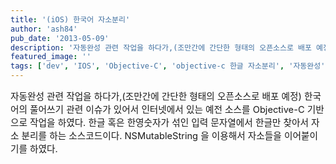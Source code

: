 ```yaml
---
title: '(iOS) 한국어 자소분리'
author: 'ash84'
pub_date: '2013-05-09'
description: '자동완성 관련 작업을 하다가,(조만간에 간단한 형태의 오픈소스로 배포 예정) 한국어의 풀어쓰기 관련 이슈가 있어서 인터넷에서 있는 예전 소스를 Objective-C 기반으로 작업을 하였다. 한글 혹은 한영숫자가 섞인 입력 문자열에서 한글만 찾아서 자소 분리를 하는 소스코드이다. NSMutableString 을 이용해서 자소들을 이어붙이기를 하였다.'
featured_image: ''
tags: ['dev', 'IOS', 'Objective-C', 'objective-c 한글 자소분리', '자동완성', '자소분리', '자음과 모음', '한글어 자음 모음']
---
```



<span style="font-size: 11pt;">자동완성 관련 작업을 하다가,(조만간에 간단한 형태의 오픈소스로 배포 예정) 한국어의 풀어쓰기 관련 이슈가 있어서 인터넷에서 있는 예전 소스를 Objective-C 기반으로 작업을 하였다. 한글 혹은 한영숫자가 섞인 입력 문자열에서 한글만 찾아서 자소 분리를 하는 소스코드이다. NSMutableString 을 이용해서 자소들을 이어붙이기를 하였다. </span>

<script src="https://gist.github.com/AhnSeongHyun/5548751.js"></script>



